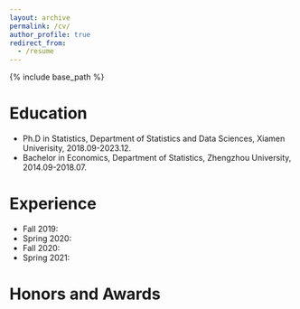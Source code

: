 ```yaml
---
layout: archive
permalink: /cv/
author_profile: true
redirect_from:
  - /resume
---
```


{% include base_path %}

Education
======
* Ph.D in Statistics, Department of Statistics and Data Sciences, Xiamen Univerisity, 2018.09-2023.12.
* Bachelor in Economics, Department of Statistics, Zhengzhou University, 2014.09-2018.07.

Experience
======

* Fall 2019:
* Spring 2020: 
* Fall 2020: 
* Spring 2021:

Honors and Awards
======
  
